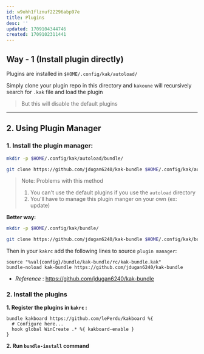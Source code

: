 ```yaml
---
id: w9ohh1flznuf22296abp97e
title: Plugins
desc: ''
updated: 1709104344746
created: 1709102311441
---
```



## Way - 1 (Install plugin directly)

Plugins are installed in `$HOME/.config/kak/autoload/`

Simply clone your plugin repo in this directory and `kakoune` will recursively search for `.kak` file and load the plugin

> But this will disable the default plugins

---

## 2. Using Plugin Manager

### 1. Install the plugin manager:

```bash
mkdir -p $HOME/.config/kak/autoload/bundle/
```

```bash
git clone https://github.com/jdugan6240/kak-bundle $HOME/.config/kak/autoload/bundle/kak-bundle
```


> Note: Problems with this method
> 1. You can't use the default plugins if you use the `autoload` directory
> 2. You'll have to manage this plugin manger on your own (ex: update)

**Better way:**

```bash
mkdir -p $HOME/.config/kak/bundle/
 ```

```bash
git clone https://github.com/jdugan6240/kak-bundle $HOME/.config/kak/bundle/kak-bundle
```

Then in your `kakrc` add the following lines to source `plugin manager`:

```kakrc
source "%val{config}/bundle/kak-bundle/rc/kak-bundle.kak"
bundle-noload kak-bundle https://github.com/jdugan6240/kak-bundle
```

- *Reference* : https://github.com/jdugan6240/kak-bundle

### 2. Install the plugins

**1. Register the plugins in `kakrc` :**

```kakrc
bundle kakboard https://github.com/lePerdu/kakboard %{
  # Configure here...
  hook global WinCreate .* %{ kakboard-enable }
}
```

**2. Run `bundle-install` command**
